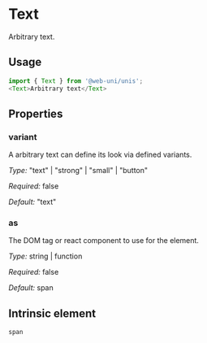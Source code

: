 # Text

Arbitrary text.

## Usage

```javascript
import { Text } from '@web-uni/unis';
<Text>Arbitrary text</Text>
```

## Properties

### variant

A arbitrary text can define its look via defined variants.

*Type:* "text" | "strong" | "small" | "button"

*Required:* false

*Default:* "text"

### as

The DOM tag or react component to use for the element.

*Type:* string | function

*Required:* false

*Default:* span

## Intrinsic element

```
span
```
